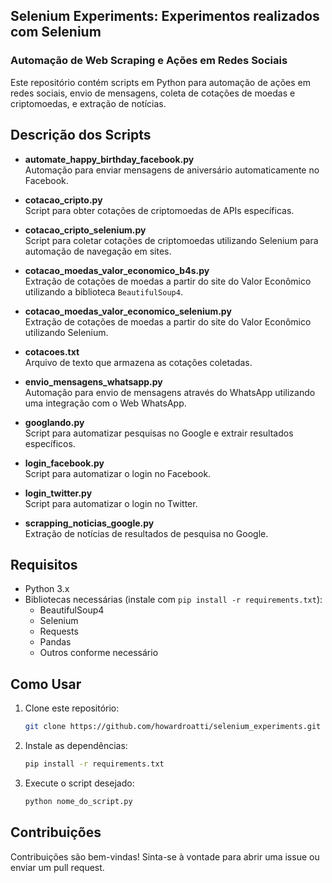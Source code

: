 ## Selenium Experiments: Experimentos realizados com Selenium
### Automação de Web Scraping e Ações em Redes Sociais

Este repositório contém scripts em Python para automação de ações em redes sociais, envio de mensagens, coleta de cotações de moedas e criptomoedas, e extração de notícias.

## Descrição dos Scripts

- **automate_happy_birthday_facebook.py**  
  Automação para enviar mensagens de aniversário automaticamente no Facebook.

- **cotacao_cripto.py**  
  Script para obter cotações de criptomoedas de APIs específicas.

- **cotacao_cripto_selenium.py**  
  Script para coletar cotações de criptomoedas utilizando Selenium para automação de navegação em sites.

- **cotacao_moedas_valor_economico_b4s.py**  
  Extração de cotações de moedas a partir do site do Valor Econômico utilizando a biblioteca `BeautifulSoup4`.

- **cotacao_moedas_valor_economico_selenium.py**  
  Extração de cotações de moedas a partir do site do Valor Econômico utilizando Selenium.

- **cotacoes.txt**  
  Arquivo de texto que armazena as cotações coletadas.

- **envio_mensagens_whatsapp.py**  
  Automação para envio de mensagens através do WhatsApp utilizando uma integração com o Web WhatsApp.

- **googlando.py**  
  Script para automatizar pesquisas no Google e extrair resultados específicos.

- **login_facebook.py**  
  Script para automatizar o login no Facebook.

- **login_twitter.py**  
  Script para automatizar o login no Twitter.

- **scrapping_noticias_google.py**  
  Extração de notícias de resultados de pesquisa no Google.

## Requisitos

- Python 3.x
- Bibliotecas necessárias (instale com `pip install -r requirements.txt`):
  - BeautifulSoup4
  - Selenium
  - Requests
  - Pandas
  - Outros conforme necessário

## Como Usar

1. Clone este repositório:
   ```bash
   git clone https://github.com/howardroatti/selenium_experiments.git
   ```

2. Instale as dependências:
   ```bash
   pip install -r requirements.txt
   ```

3. Execute o script desejado:
   ```bash
   python nome_do_script.py
   ```

## Contribuições

Contribuições são bem-vindas! Sinta-se à vontade para abrir uma issue ou enviar um pull request.
